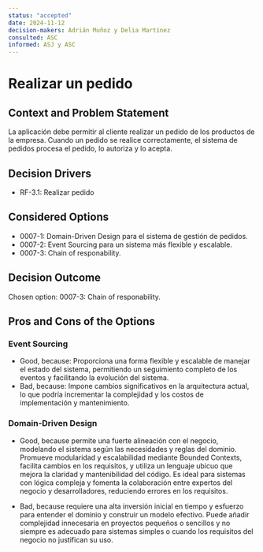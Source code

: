 ```yaml
---
status: "accepted"
date: 2024-11-12
decision-makers: Adrián Muñoz y Delia Martínez
consulted: ASC
informed: ASJ y ASC
---
```


# Realizar un pedido

## Context and Problem Statement

La aplicación debe permitir al cliente realizar un pedido de los productos de la empresa. Cuando un pedido se realice correctamente, el sistema de pedidos procesa el pedido, lo autoriza y lo acepta.

## Decision Drivers

* RF-3.1: Realizar pedido

## Considered Options

* 0007-1: Domain-Driven Design para el sistema de gestión de pedidos.
* 0007-2: Event Sourcing para un sistema más flexible y escalable.
* 0007-3: Chain of responability. 

## Decision Outcome

Chosen option: 0007-3: Chain of responability.

## Pros and Cons of the Options

### Event Sourcing

* Good, because: Proporciona una forma flexible y escalable de manejar el estado del sistema, permitiendo un seguimiento completo de los eventos y facilitando la evolución del sistema.
* Bad, because: Impone cambios significativos en la arquitectura actual, lo que podría incrementar la complejidad y los costos de implementación y mantenimiento.

### Domain-Driven Design 
* Good, because permite una fuerte alineación con el negocio, modelando el sistema según las necesidades y reglas del dominio. Promueve modularidad y escalabilidad mediante Bounded Contexts, facilita cambios en los requisitos, y utiliza un lenguaje ubicuo que mejora la claridad y mantenibilidad del código. Es ideal para sistemas con lógica compleja y fomenta la colaboración entre expertos del negocio y desarrolladores, reduciendo errores en los requisitos.

* Bad, because requiere una alta inversión inicial en tiempo y esfuerzo para entender el dominio y construir un modelo efectivo. Puede añadir complejidad innecesaria en proyectos pequeños o sencillos y no siempre es adecuado para sistemas simples o cuando los requisitos del negocio no justifican su uso.
